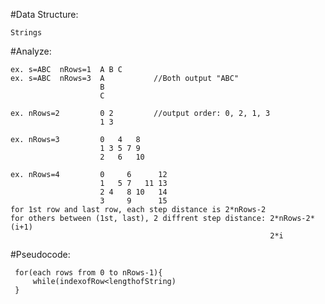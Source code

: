  #Data Structure:
 
    Strings

 #Analyze:
 
    ex. s=ABC  nRows=1  A B C
    ex. s=ABC  nRows=3  A           //Both output "ABC"
                        B
                        C
                        
    ex. nRows=2         0 2         //output order: 0, 2, 1, 3 
                        1 3
                        
    ex. nRows=3         0   4   8
                        1 3 5 7 9
                        2   6   10
                        
    ex. nRows=4         0     6      12
                        1   5 7   11 13
                        2 4   8 10   14
                        3     9      15
    for 1st row and last row, each step distance is 2*nRows-2
    for others between (1st, last), 2 diffrent step distance: 2*nRows-2*(i+1) 
                                                              2*i
                                                              
  #Pseudocode:
  
     for(each rows from 0 to nRows-1){
         while(indexofRow<lengthofString)
     }
    
                                                              
